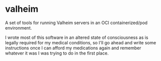 # valheim
A set of tools for running Valheim servers in an OCI containerized/pod environment.

I wrote most of this software in an altered state of consciousness as is legally required for my medical conditions, so I'll go ahead and write some instructions once I can afford my medications again and remember whatever it was I was trying to do in the first place.
